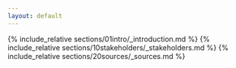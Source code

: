```yaml
---
layout: default
---
```


{% include_relative sections/01intro/_introduction.md %}
{% include_relative sections/10stakeholders/_stakeholders.md %}
{% include_relative sections/20sources/_sources.md %}



